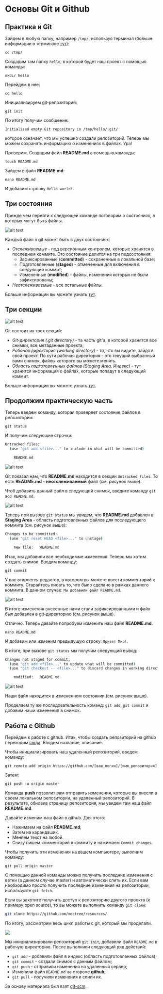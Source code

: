 # Основы Git и Github

## Практика и Git

Зайдем в любую папку, например `/tmp/`, используя терминал (больше информации о терминале [тут](https://vectree.ru/digest/22/1/0)):

`cd /tmp/`

Создадим там папку `hello`, в которой будет наш проект с помощью команды:

`mkdir hello`

Перейдем в нее:

`cd hello`

Инициализируем git-репозиторий:

`git init`

По итогу получим сообщение:

`Initialized empty Git repository in /tmp/hello/.git/`

которое означает, что мы успешно создали репозиторий. Теперь мы можем сохранять информацию о изменениях в файлах. Ура!

Проверим. Создадим файл **README.md** с помощью команды:

`touch README.md`

Зайдем в файл **README.md**:

`nano README.md`

И добавим строчку `Hello world!`.

## Три состояния

Прежде чем перейти к следующей команде поговорим о состояниях, в которых могут быть файлы. 

![alt text](https://user-images.githubusercontent.com/4215285/51319636-aba5b800-1a6e-11e9-95be-5bca4e76c7d5.jpeg)

Каждый файл в git может быть в двух состояниях: 
- *Отслеживаемые* - под версионным контролем, которые хранятся в последнем коммите. Это состояние делится на три подсостояния:
    * Зафиксированные (**committed**) - сохраненные в локальной базе;
    * Подготовленные (**staged**) - отмеченные для включения в следующий коммит;
    * Измененные (**modified**) - файлы, изменения которых не были зафиксированы;
- *Неотслеживаемые* - все остальные файлы.

Больше информации вы можете узнать [тут](https://git-scm.com/book/ru/v2/%D0%92%D0%B2%D0%B5%D0%B4%D0%B5%D0%BD%D0%B8%D0%B5-%D0%9E%D1%81%D0%BD%D0%BE%D0%B2%D1%8B-Git).

## Три секции

![alt text](https://user-images.githubusercontent.com/4215285/51319622-a47eaa00-1a6e-11e9-9c5e-7cb83256ae76.jpeg)

Git состоит их трех секций:
* *Git-директория (.git directory)* - та часть git'а, в которой хранятся все снимки, все метаданные проекта;
* *Рабочая директория (working directory)* - то, что вы видите, зайдя в свой проект. По сути рабочая директория - это текущий выбранный вами снимок, файлы которого вы можете менять.
* *Область подготовленных файлов (Staging Area, Индекс)* - тут хранится информация о файлах, которые попадут в следующий коммит.

Больше информации вы можете узнать [тут](https://git-scm.com/book/ru/v2/%D0%92%D0%B2%D0%B5%D0%B4%D0%B5%D0%BD%D0%B8%D0%B5-%D0%9E%D1%81%D0%BD%D0%BE%D0%B2%D1%8B-Git).

## Продолжим практическую часть

Теперь введем команду, которая проверяет состояние файлов в репозитории:

`git status`

И получим следующие строчки:

```bash
Untracked files:
  (use "git add <file>..." to include in what will be committed)

    README.md
```
![alt text](https://user-images.githubusercontent.com/4215285/51281457-8162e480-19f3-11e9-9c65-2baa9581e38e.jpeg)

Git показал нам, что **README.md** находится в секции `Untracked files`. То есть **README.md** - **неотслеживаемый** файл (см. рисунок выше).

Чтоб добавить данный файл в следующий снимок, введите команду `git add README.md`.

![alt text](https://user-images.githubusercontent.com/4215285/51281459-8162e480-19f3-11e9-9206-36a89afbc9f4.jpeg)

Теперь при вызове `git status` мы увидем, что **README.md** добавлен в **Staging Area** - область подготовленных файлов для последующего коммита (см. рисунок выше):

```bash
Changes to be committed:
  (use "git reset HEAD <file>..." to unstage)

    new file:   README.md
```

Итак, мы добавили все необходимые изменения. Теперь мы хотим создать снимок. Вводим команду:

`git commit`

У вас откроется редактор, в котором вы можете ввести комментарий к коммиту. Старайтесь писать то, что было сделано в рамках данного коммита. В данном случае: `Мы добавили файл README.md`.

![alt text](https://user-images.githubusercontent.com/4215285/51281460-8162e480-19f3-11e9-9dd2-bc3fca826d85.jpeg)

В итоге изменения внесенные нами стали зафиксированными и файл был добавлен в git-директорию (см. рисунок выше).

Отлично. Теперь давайте попробуем изменить наш файл **README.md**. 

`nano README.md`

И добавим или изменим предыдущую строку: `Привет Мир!`.

В итоге, при вызове `git status` мы получим следующий вывод:

```bash
Changes not staged for commit:
  (use "git add <file>..." to update what will be committed)
  (use "git checkout -- <file>..." to discard changes in working directory)

    modified:   README.md
```

![alt text](https://user-images.githubusercontent.com/4215285/51281461-81fb7b00-19f3-11e9-878b-c6924f77debf.jpeg)

Наши файл находится в измененном состоянии (см. рисунок выше).

Проделаем ту же последовательность команд: `git add`, `git commit` и добавим наши изменения в снимок.

## Работа с Github

Перейдем к работе с github. Итак, чтобы создать репозиторий на github переходим [сюда](https://github.com/new).
Вводим название, описание.

Чтобы инициализировать наш удаленный репозиторий, введем команду:

`git remote add origin https://github.com/[ваш_логин]/[имя_репозитория]`

Затем:

`git push -u origin master`

Команда **push** позволит вам отправить изменения, которые вы внесли в своем локальном репозитории, на удаленный репозиторий.
В результате, обновив страницу репозитория, мы увидем там наш файл **README.md**.

Давайте изменим наш файл в github. Для этого:
- Нажимаем на файл **README.md**;
- Затем на карандашик. 
- Меняем текст на любой.
- Снизу пишем комментарий к коммиту и нажимаем `Commit changes`.

Чтобы получить эти изменения на вашем компьютере, выполним команду:

`git pull origin master`

С помощью данной команды можно получить последние изменения с ветки (в данном случае master) и автоматически слить их.
Если вам необходимо просто получить последние изменения на репозитории, используйте `git fetch`.

Если вы захотите получить доступ к репозиторию другого проекта (к примеру open source), то вы можете выполнить команду `git clone`:

```bash
git clone https://github.com/vectree/resources/
```

По итогу, рассмотрим весь цикл работы с git, который мы проделали.

![](https://user-images.githubusercontent.com/4215285/51281450-7d36c700-19f3-11e9-90f0-cf5cb1284c36.jpeg)

Мы инициализировали репозиторий `git init`, добавили файл `README.md` в рабочую директорию.
После выполнили следующий ряд действий:
- `git add` - добавили файл в индекс (область подготовленных файлов);
- `git commit` - создали снимок с данным файлом;
- `git push` - отправили изменения на удаленный сервер;
- Изменили файл ``README.md`` на стороне **github**;
- `git pull` - получили изменения и слили их.

За основу материала был взят [git-scm](https://git-scm.com/book/ru/v2/).
